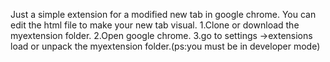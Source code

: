 Just a simple extension for a modified new tab in google chrome.
You can edit the html file to make your new tab visual.
1.Clone or download the myextension folder.
2.Open google chrome.
3.go to settings ->extensions load or unpack the myextension folder.(ps:you must be in developer mode)
